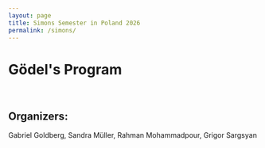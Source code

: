 ```yaml
---
layout: page
title: Simons Semester in Poland 2026
permalink: /simons/
---
```


<h1>Gödel's Program</h1>
<br/>
<h2>Organizers:</h2> 
Gabriel Goldberg, Sandra Müller, Rahman Mohammadpour,  Grigor Sargsyan

